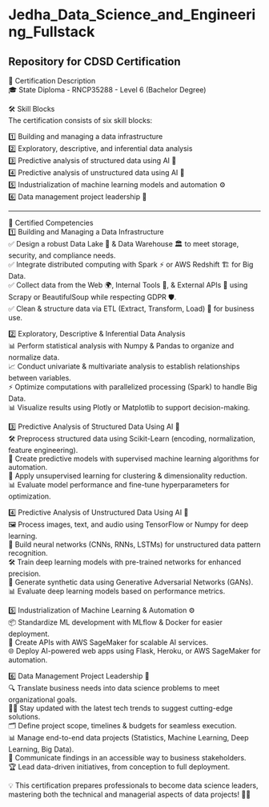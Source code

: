 # Jedha_Data_Science_and_Engineering_Fullstack
## Repository for CDSD Certification

📜 Certification Description  
🎓 State Diploma - RNCP35288 - Level 6 (Bachelor Degree)

🛠️ Skill Blocks  
The certification consists of six skill blocks:

1️⃣ Building and managing a data infrastructure  
2️⃣ Exploratory, descriptive, and inferential data analysis  
3️⃣ Predictive analysis of structured data using AI 🤖  
4️⃣ Predictive analysis of unstructured data using AI 🧠  
5️⃣ Industrialization of machine learning models and automation ⚙️  
6️⃣ Data management project leadership 🚀  

---

📌 Certified Competencies  
1️⃣ Building and Managing a Data Infrastructure  
✅ Design a robust Data Lake 🌊 & Data Warehouse 🏛️ to meet storage, security, and compliance needs.  
✅ Integrate distributed computing with Spark ⚡ or AWS Redshift 🏗️ for Big Data.  
✅ Collect data from the Web 🌍, Internal Tools 🏢, & External APIs 🔗 using Scrapy or BeautifulSoup while respecting GDPR 🛡️.  
✅ Clean & structure data via ETL (Extract, Transform, Load) 🔄 for business use.  

2️⃣ Exploratory, Descriptive & Inferential Data Analysis  
📊 Perform statistical analysis with Numpy & Pandas to organize and normalize data.  
📈 Conduct univariate & multivariate analysis to establish relationships between variables.  
⚡ Optimize computations with parallelized processing (Spark) to handle Big Data.  
📊 Visualize results using Plotly or Matplotlib to support decision-making.  

3️⃣ Predictive Analysis of Structured Data Using AI 🤖  
🛠️ Preprocess structured data using Scikit-Learn (encoding, normalization, feature engineering).  
🔮 Create predictive models with supervised machine learning algorithms for automation.  
🧩 Apply unsupervised learning for clustering & dimensionality reduction.  
📊 Evaluate model performance and fine-tune hyperparameters for optimization.  

4️⃣ Predictive Analysis of Unstructured Data Using AI 🧠  
🖼️ Process images, text, and audio using TensorFlow or Numpy for deep learning.  
🧬 Build neural networks (CNNs, RNNs, LSTMs) for unstructured data pattern recognition.  
🛠️ Train deep learning models with pre-trained networks for enhanced precision.  
🎨 Generate synthetic data using Generative Adversarial Networks (GANs).  
📊 Evaluate deep learning models based on performance metrics.  

5️⃣ Industrialization of Machine Learning & Automation ⚙️  
📦 Standardize ML development with MLflow & Docker for easier deployment.  
🔌 Create APIs with AWS SageMaker for scalable AI services.  
🌐 Deploy AI-powered web apps using Flask, Heroku, or AWS SageMaker for automation.  

6️⃣ Data Management Project Leadership 🚀  
🔍 Translate business needs into data science problems to meet organizational goals.  
🧑‍💻 Stay updated with the latest tech trends to suggest cutting-edge solutions.  
🗂️ Define project scope, timelines & budgets for seamless execution.  
📊 Manage end-to-end data projects (Statistics, Machine Learning, Deep Learning, Big Data).  
📢 Communicate findings in an accessible way to business stakeholders.  
🏆 Lead data-driven initiatives, from conception to full deployment.  

💡 This certification prepares professionals to become data science leaders, mastering both the technical and managerial aspects of data projects! 🚀🎯
